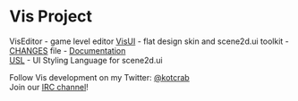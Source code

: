 Vis Project
===========
VisEditor - game level editor
[VisUI](https://github.com/kotcrab/VisEditor/wiki/VisUI) - flat design skin and scene2d.ui toolkit - [CHANGES](https://github.com/kotcrab/VisEditor/blob/master/UI/CHANGES) file - [Documentation](https://github.com/kotcrab/VisEditor/wiki/VisUI)  
[USL](https://github.com/kotcrab/VisEditor/wiki/USL) - UI Styling Language for scene2d.ui

Follow Vis development on my Twitter: [@kotcrab](https://twitter.com/kotcrab)  
Join our [IRC channel](https://github.com/kotcrab/VisEditor/wiki/IRC-Server)!
